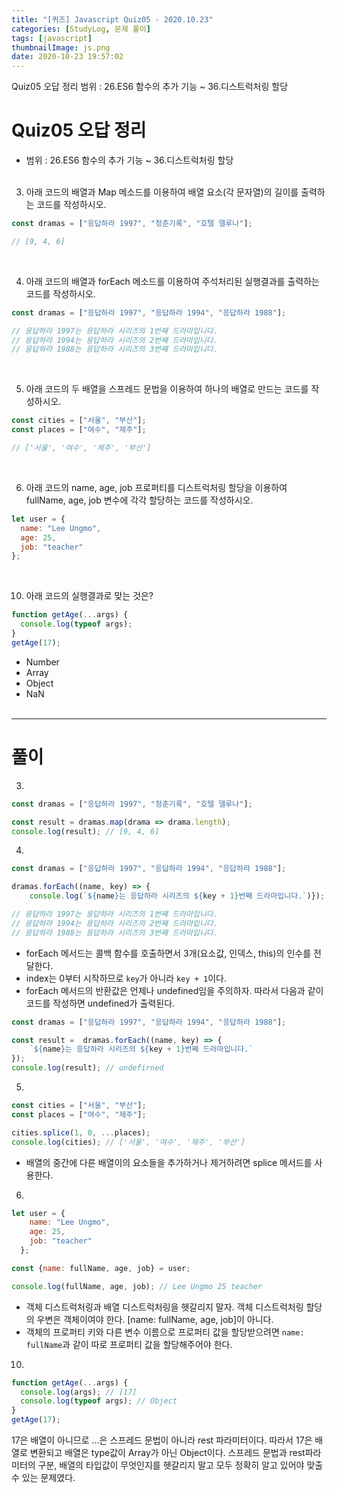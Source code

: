 ```yaml
---
title: "[퀴즈] Javascript Quiz05 - 2020.10.23"
categories: [StudyLog, 문제 풀이]
tags: [javascript]
thumbnailImage: js.png
date: 2020-10-23 19:57:02
---
```


<!-- more -->
Quiz05 오답 정리
범위 : 26.ES6 함수의 추가 기능 ~ 36.디스트럭처링 할당
<!-- excerpt -->
<!-- toc -->

# Quiz05 오답 정리
- 범위 : 26.ES6 함수의 추가 기능 ~ 36.디스트럭처링 할당
<br><br>


3. 아래 코드의 배열과 Map 메소드를 이용하여 배열 요소(각 문자열)의 길이를 출력하는 코드를 작성하시오.

```js
const dramas = ["응답하라 1997", "청춘기록", "호텔 델루나"];

// [9, 4, 6]
```
<br>

4. 아래 코드의 배열과 forEach 메소드를 이용하여 주석처리된 실행결과를 출력하는 코드를 작성하시오.

```js
const dramas = ["응답하라 1997", "응답하라 1994", "응답하라 1988"];

// 응답하라 1997는 응답하라 시리즈의 1번째 드라마입니다.
// 응답하라 1994는 응답하라 시리즈의 2번째 드라마입니다.
// 응답하라 1988는 응답하라 시리즈의 3번째 드라마입니다.
```
<br>

5. 아래 코드의 두 배열을 스프레드 문법을 이용하여 하나의 배열로 만드는 코드를 작성하시오.

```js
const cities = ["서울", "부산"];
const places = ["여수", "제주"];

// ['서울', '여수', '제주', '부산']
```
<br>

6. 아래 코드의 name, age, job 프로퍼티를 디스트럭처링 할당을 이용하여 fullName, age, job 변수에 각각 할당하는 코드를 작성하시오.

```js
let user = {
  name: "Lee Ungmo",
  age: 25,
  job: "teacher"
};
```
<br>

10. 아래 코드의 실행결과로 맞는 것은?

```js
function getAge(...args) {
  console.log(typeof args);
}
getAge(17);
```

- Number 
- Array 
- Object 
- NaN
<br><br>

---
# 풀이

3.

```js
const dramas = ["응답하라 1997", "청춘기록", "호텔 델루나"];

const result = dramas.map(drama => drama.length);
console.log(result); // [9, 4, 6]
```

4.

```js
const dramas = ["응답하라 1997", "응답하라 1994", "응답하라 1988"];

dramas.forEach((name, key) => {
    console.log(`${name}는 응답하라 시리즈의 ${key + 1}번째 드라마입니다.`)});

// 응답하라 1997는 응답하라 시리즈의 1번째 드라마입니다.
// 응답하라 1994는 응답하라 시리즈의 2번째 드라마입니다.
// 응답하라 1988는 응답하라 시리즈의 3번째 드라마입니다.
```

- forEach 메서드는 콜백 함수를 호출하면서 3개(요소값, 인덱스, this)의 인수를 전달한다.
- index는 0부터 시작하므로 `key`가 아니라 `key + 1`이다.
- forEach 메서드의 반환값은 언제나 undefined임을 주의하자. 따라서 다음과 같이 코드를 작성하면 undefined가 출력된다.
```js
const dramas = ["응답하라 1997", "응답하라 1994", "응답하라 1988"];

const result =  dramas.forEach((name, key) => {
    `${name}는 응답하라 시리즈의 ${key + 1}번째 드라마입니다.`
});
console.log(result); // undefirned
```
5.

```js
const cities = ["서울", "부산"];
const places = ["여수", "제주"];

cities.splice(1, 0, ...places);
console.log(cities); // ['서울', '여수', '제주', '부산']
```
- 배열의 중간에 다른 배열이의 요소들을 추가하거나 제거하려면 splice 메서드를 사용한다.

6.

```js
let user = {
    name: "Lee Ungmo",
    age: 25,
    job: "teacher"
  };

const {name: fullName, age, job} = user;

console.log(fullName, age, job); // Lee Ungmo 25 teacher
```

- 객체 디스트럭처링과 배열 디스트럭처링을 헷갈리지 말자. 
객체 디스트럭처링 할당의 우변은 객체이여야 한다. [name: fullName, age, job]이 아니다.
- 객체의 프로퍼티 키와 다른 변수 이름으로 프로퍼티 값을 할당받으려면 `name: fullName`과 같이 따로 프로퍼티 값을 할당해주어야 한다.


10.

```js
function getAge(...args) {
  console.log(args); // [17]
  console.log(typeof args); // Object
}
getAge(17);
```

17은 배열이 아니므로 ...은 스프레드 문법이 아니라 rest 파라미터이다. 따라서 17은 배열로 변환되고 배열은 type값이 Array가 아닌 Object이다. 스프레드 문법과 rest파라미터의 구분, 배열의 타입값이 무엇인지를 헷갈리지 말고 모두 정확히 알고 있어야 맞출 수 있는 문제였다.

<br><Br>